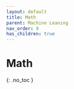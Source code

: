 ```yaml
---
layout: default
title: Math
parent: Machine Leaning
nav_order: 9
has_children: true
---
```


# Math
{: .no_toc }
